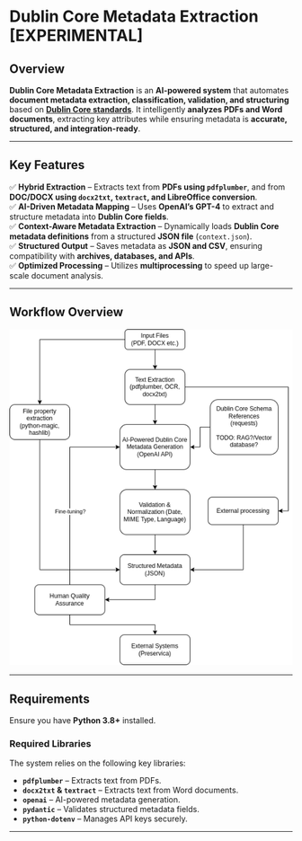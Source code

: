 # **Dublin Core Metadata Extraction [EXPERIMENTAL]**

## **Overview**
**Dublin Core Metadata Extraction** is an **AI-powered system** that automates **document metadata extraction, classification, validation, and structuring** based on [**Dublin Core standards**](https://www.dublincore.org/specifications/dublin-core/dces/). It intelligently **analyzes PDFs and Word documents**, extracting key attributes while ensuring metadata is **accurate, structured, and integration-ready**.

---

## **Key Features**
✅ **Hybrid Extraction** – Extracts text from **PDFs using `pdfplumber`**, and from **DOC/DOCX using `docx2txt`, `textract`, and LibreOffice conversion**.  
✅ **AI-Driven Metadata Mapping** – Uses **OpenAI’s GPT-4** to extract and structure metadata into **Dublin Core fields**.  
✅ **Context-Aware Metadata Extraction** – Dynamically loads **Dublin Core metadata definitions** from a structured **JSON file** (`context.json`).  
✅ **Structured Output** – Saves metadata as **JSON and CSV**, ensuring compatibility with **archives, databases, and APIs**.  
✅ **Optimized Processing** – Utilizes **multiprocessing** to speed up large-scale document analysis.  

---

## **Workflow Overview**

![Data Flow Diagram](flow.png)

---

## **Requirements**
Ensure you have **Python 3.8+** installed.

### **Required Libraries**
The system relies on the following key libraries:
- **`pdfplumber`** – Extracts text from PDFs.
- **`docx2txt` & `textract`** – Extracts text from Word documents.
- **`openai`** – AI-powered metadata generation.
- **`pydantic`** – Validates structured metadata fields.
- **`python-dotenv`** – Manages API keys securely.

---